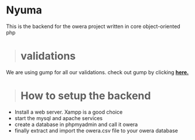 # Nyuma
This is the backend for the owera project written in core object-oriented php

># validations
We are using gump for all our validations. check out gump by clicking [**here.**](https://github.com/Wixel/GUMP)

># How to setup the backend
- Install a web server. Xampp is a good choice
- start the mysql and apache services
- create a database in phpmyadmin and call it owera
- finally extract and import the owera.csv file to your owera database
